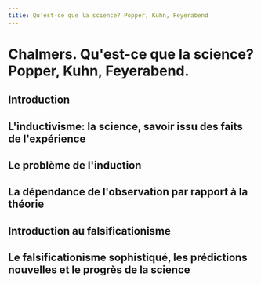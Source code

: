 ```yaml
---
title: Qu'est-ce que la science? Popper, Kuhn, Feyerabend
---
```


# Chalmers. Qu'est-ce que la science? Popper, Kuhn, Feyerabend.

## Introduction

## L'inductivisme: la science, savoir issu des faits de l'expérience

## Le problème de l'induction

## La dépendance de l'observation par rapport à la théorie

## Introduction au falsificationisme

## Le falsificationisme sophistiqué, les prédictions nouvelles et le progrès de la science